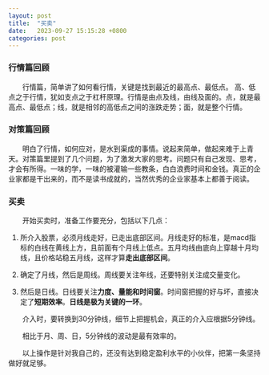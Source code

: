 ```yaml
---
layout: post
title:  "买卖"
date:   2023-09-27 15:15:28 +0800
categories: post
---
```


### 行情篇回顾

&#8195;&#8195;行情篇，简单讲了如何看行情，关键是找到最近的最高点、最低点。 高、低点之于行情，犹如支点之于杠杆原理。行情是由点及线，由线及面的。点，就是最高点、最低点；线，就是相邻的高低点之间的涨跌走势；面，就是整个行情。

### 对策篇回顾

&#8195;&#8195;明白了行情，如何应对，是水到渠成的事情。说起来简单，做起来难于上青天。对策篇里提到了几个问题，为了激发大家的思考。问题只有自己发现、思考，才会有所得。一味的学，一味的被灌输一些教条，白白浪费时间和金钱。真正的企业家都是干出来的，而不是读书成就的，当然优秀的企业家基本上都善于阅读。

### 买卖

&#8195;&#8195;开始买卖时，准备工作要充分，包括以下几点：

1. 所介入股票，必须月线走好，已走出底部区间。月线走好的标准，是macd指标的白线在黄线上方，且前面有个月线上低点。五月均线由底向上穿越十月均线，且价格站稳五月线，这样才算**走出底部区间**。

2. 确定了月线，然后是周线。周线要关注年线，还要特别关注成交量变化。

3. 然后是日线。日线要关注**力度、量能和时间窗**。时间窗把握的好与坏，直接决定了**短期效率**。**日线是极为关键的一环**。

&#8195;&#8195;介入时，要转换到30分钟线，细节上把握机会，真正的介入应根据5分钟线。

&#8195;&#8195;相比于月、周、日，5分钟线的波动是最有效率的。

&#8195;&#8195;以上操作是针对我自己的，还没有达到稳定盈利水平的小伙伴，把第一条坚持做好就足够。
